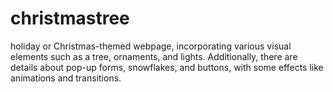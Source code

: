 # christmastree
 holiday or Christmas-themed webpage, incorporating various visual elements such as a tree, ornaments, and lights. Additionally, there are details about pop-up forms, snowflakes, and buttons, with some effects like animations and transitions.
